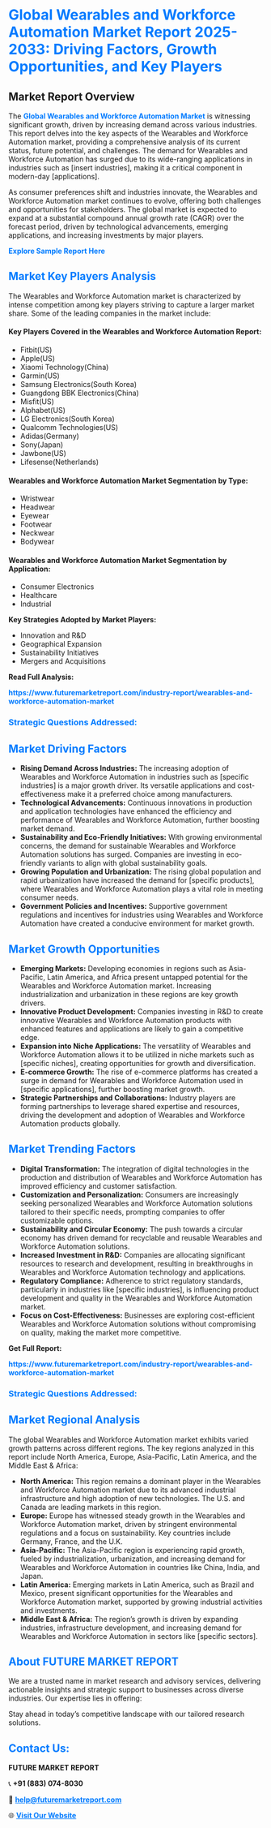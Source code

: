 <h1 style="color: #007BFF;">Global Wearables and Workforce Automation Market Report 2025-2033: Driving Factors, Growth Opportunities, and Key Players</h1>

<section id="overview">
<h2>Market Report Overview</h2>
<p>The <a href="https://www.futuremarketreport.com/industry-report/wearables-and-workforce-automation-market" style="color: #007BFF; text-decoration: none;"><strong>Global Wearables and Workforce Automation Market</strong></a> is witnessing significant growth, driven by increasing demand across various industries. This report delves into the key aspects of the Wearables and Workforce Automation market, providing a comprehensive analysis of its current status, future potential, and challenges. The demand for Wearables and Workforce Automation has surged due to its wide-ranging applications in industries such as [insert industries], making it a critical component in modern-day [applications].</p>
<p>As consumer preferences shift and industries innovate, the Wearables and Workforce Automation market continues to evolve, offering both challenges and opportunities for stakeholders. The global market is expected to expand at a substantial compound annual growth rate (CAGR) over the forecast period, driven by technological advancements, emerging applications, and increasing investments by major players.</p>
</section>

<section id="overview">
<p><a href="https://www.futuremarketreport.com/request-sample/reportId=34665" style="color: #007BFF; text-decoration: none;"><strong>Explore Sample Report Here</strong></a></p>
</section>

<section id="key-players">
<h2 style="color: #007BFF;">Market Key Players Analysis</h2>
<p>The Wearables and Workforce Automation market is characterized by intense competition among key players striving to capture a larger market share. Some of the leading companies in the market include:</p>
<h4>Key Players Covered in the Wearables and Workforce Automation Report:</h4>
<ul><li>Fitbit(US)</li><li>Apple(US)</li><li>Xiaomi Technology(China)</li><li>Garmin(US)</li><li>Samsung Electronics(South Korea)</li><li>Guangdong BBK Electronics(China)</li><li>Misfit(US)</li><li>Alphabet(US)</li><li>LG Electronics(South Korea)</li><li>Qualcomm Technologies(US)</li><li>Adidas(Germany)</li><li>Sony(Japan)</li><li>Jawbone(US)</li><li>Lifesense(Netherlands)</li></ul>
<h4>Wearables and Workforce Automation Market Segmentation by Type:</h4>
<ul><li>Wristwear</li><li>Headwear</li><li>Eyewear</li><li>Footwear</li><li>Neckwear</li><li>Bodywear</li></ul>

<h4>Wearables and Workforce Automation Market Segmentation by Application:</h4>
<ul><li>Consumer Electronics</li><li>Healthcare</li><li>Industrial</li></ul>
<p><strong>Key Strategies Adopted by Market Players:</strong></p>
<ul>
<li>Innovation and R&D</li>
<li>Geographical Expansion</li>
<li>Sustainability Initiatives</li>
<li>Mergers and Acquisitions</li>
</ul>
</section>

<section>
<p><strong>Read Full Analysis: </strong></p><a href="https://www.futuremarketreport.com/industry-report/wearables-and-workforce-automation-market" style="color: #007BFF; text-decoration: none;"><strong>https://www.futuremarketreport.com/industry-report/wearables-and-workforce-automation-market</strong></a>
<h3 style="color: #007BFF;">Strategic Questions Addressed:</h3>
</section>

<section id="driving-factors">
<h2 style="color: #007BFF;">Market Driving Factors</h2>
<ul>
<li><strong>Rising Demand Across Industries:</strong> The increasing adoption of Wearables and Workforce Automation in industries such as [specific industries] is a major growth driver. Its versatile applications and cost-effectiveness make it a preferred choice among manufacturers.</li>
<li><strong>Technological Advancements:</strong> Continuous innovations in production and application technologies have enhanced the efficiency and performance of Wearables and Workforce Automation, further boosting market demand.</li>
<li><strong>Sustainability and Eco-Friendly Initiatives:</strong> With growing environmental concerns, the demand for sustainable Wearables and Workforce Automation solutions has surged. Companies are investing in eco-friendly variants to align with global sustainability goals.</li>
<li><strong>Growing Population and Urbanization:</strong> The rising global population and rapid urbanization have increased the demand for [specific products], where Wearables and Workforce Automation plays a vital role in meeting consumer needs.</li>
<li><strong>Government Policies and Incentives:</strong> Supportive government regulations and incentives for industries using Wearables and Workforce Automation have created a conducive environment for market growth.</li>
</ul>
</section>

<section id="growth-opportunities">
<h2 style="color: #007BFF;">Market Growth Opportunities</h2>
<ul>
<li><strong>Emerging Markets:</strong> Developing economies in regions such as Asia-Pacific, Latin America, and Africa present untapped potential for the Wearables and Workforce Automation market. Increasing industrialization and urbanization in these regions are key growth drivers.</li>
<li><strong>Innovative Product Development:</strong> Companies investing in R&D to create innovative Wearables and Workforce Automation products with enhanced features and applications are likely to gain a competitive edge.</li>
<li><strong>Expansion into Niche Applications:</strong> The versatility of Wearables and Workforce Automation allows it to be utilized in niche markets such as [specific niches], creating opportunities for growth and diversification.</li>
<li><strong>E-commerce Growth:</strong> The rise of e-commerce platforms has created a surge in demand for Wearables and Workforce Automation used in [specific applications], further boosting market growth.</li>
<li><strong>Strategic Partnerships and Collaborations:</strong> Industry players are forming partnerships to leverage shared expertise and resources, driving the development and adoption of Wearables and Workforce Automation products globally.</li>
</ul>
</section>

<section id="trending-factors">
<h2 style="color: #007BFF;">Market Trending Factors</h2>
<ul>
<li><strong>Digital Transformation:</strong> The integration of digital technologies in the production and distribution of Wearables and Workforce Automation has improved efficiency and customer satisfaction.</li>
<li><strong>Customization and Personalization:</strong> Consumers are increasingly seeking personalized Wearables and Workforce Automation solutions tailored to their specific needs, prompting companies to offer customizable options.</li>
<li><strong>Sustainability and Circular Economy:</strong> The push towards a circular economy has driven demand for recyclable and reusable Wearables and Workforce Automation solutions.</li>
<li><strong>Increased Investment in R&D:</strong> Companies are allocating significant resources to research and development, resulting in breakthroughs in Wearables and Workforce Automation technology and applications.</li>
<li><strong>Regulatory Compliance:</strong> Adherence to strict regulatory standards, particularly in industries like [specific industries], is influencing product development and quality in the Wearables and Workforce Automation market.</li>
<li><strong>Focus on Cost-Effectiveness:</strong> Businesses are exploring cost-efficient Wearables and Workforce Automation solutions without compromising on quality, making the market more competitive.</li>
</ul>
</section>

<section>
<p><strong>Get Full Report: </strong></p><a href="https://www.futuremarketreport.com/industry-report/wearables-and-workforce-automation-market" style="color: #007BFF; text-decoration: none;"><strong>https://www.futuremarketreport.com/industry-report/wearables-and-workforce-automation-market</strong></a>
<h3 style="color: #007BFF;">Strategic Questions Addressed:</h3>
</section>


<section id="regional-analysis">
<h2 style="color: #007BFF;">Market Regional Analysis</h2>
<p>The global Wearables and Workforce Automation market exhibits varied growth patterns across different regions. The key regions analyzed in this report include North America, Europe, Asia-Pacific, Latin America, and the Middle East & Africa:</p>
<ul>
<li><strong>North America:</strong> This region remains a dominant player in the Wearables and Workforce Automation market due to its advanced industrial infrastructure and high adoption of new technologies. The U.S. and Canada are leading markets in this region.</li>
<li><strong>Europe:</strong> Europe has witnessed steady growth in the Wearables and Workforce Automation market, driven by stringent environmental regulations and a focus on sustainability. Key countries include Germany, France, and the U.K.</li>
<li><strong>Asia-Pacific:</strong> The Asia-Pacific region is experiencing rapid growth, fueled by industrialization, urbanization, and increasing demand for Wearables and Workforce Automation in countries like China, India, and Japan.</li>
<li><strong>Latin America:</strong> Emerging markets in Latin America, such as Brazil and Mexico, present significant opportunities for the Wearables and Workforce Automation market, supported by growing industrial activities and investments.</li>
<li><strong>Middle East & Africa:</strong> The region’s growth is driven by expanding industries, infrastructure development, and increasing demand for Wearables and Workforce Automation in sectors like [specific sectors].</li>
</ul>
</section>

<footer>
<h2 style="color: #007BFF;">About FUTURE MARKET REPORT</h2>
<p>We are a trusted name in market research and advisory services, delivering actionable insights and strategic support to businesses across diverse industries. Our expertise lies in offering:</p>

<p>Stay ahead in today’s competitive landscape with our tailored research solutions.</p>

<h2 style="color: #007BFF;">Contact Us:</h2>
<p><strong>FUTURE MARKET REPORT</strong></p>
<p>📞 <strong>+91 (883) 074-8030</strong></p>
<p>📧 <strong><a href="mailto:help@futuremarketreport.com" style="color: #007BFF;">help@futuremarketreport.com</a></strong></p>
<p>🌐 <strong><a href="https://www.futuremarketreport.com/" style="color: #007BFF;">Visit Our Website</a></strong></p>
</footer>